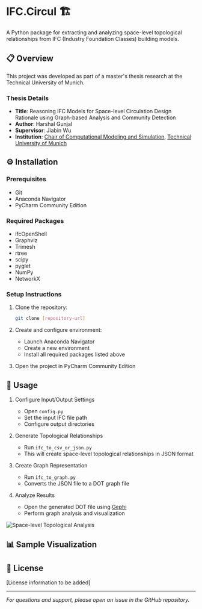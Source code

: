 # IFC.Circul 🏗️

A Python package for extracting and analyzing space-level topological relationships from IFC (Industry Foundation Classes) building models.

## 📋 Overview

This project was developed as part of a master's thesis research at the Technical University of Munich.

### Thesis Details
- **Title**: Reasoning IFC Models for Space-level Circulation Design Rationale using Graph-based Analysis and Community Detection
- **Author**: Harshal Gunjal
- **Supervisor**: Jiabin Wu
- **Institution**: [Chair of Computational Modeling and Simulation](https://www.cee.ed.tum.de/cms/home/), [Technical University of Munich](https://www.tum.de/)

## ⚙️ Installation

### Prerequisites
- Git
- Anaconda Navigator
- PyCharm Community Edition

### Required Packages
- ifcOpenShell
- Graphviz
- Trimesh
- rtree
- scipy
- pyglet
- NumPy
- NetworkX

### Setup Instructions

1. Clone the repository:
   ```bash
   git clone [repository-url]
   ```

2. Create and configure environment:
   - Launch Anaconda Navigator
   - Create a new environment
   - Install all required packages listed above

3. Open the project in PyCharm Community Edition

## 🚀 Usage

1. Configure Input/Output Settings
   - Open `config.py`
   - Set the input IFC file path
   - Configure output directories

2. Generate Topological Relationships
   - Run `ifc_to_csv_or_json.py`
   - This will create space-level topological relationships in JSON format

3. Create Graph Representation
   - Run `ifc_to_graph.py`
   - Converts the JSON file to a DOT graph file

4. Analyze Results
   - Open the generated DOT file using [Gephi](https://gephi.org/)
   - Perform graph analysis and visualization

![Space-level Topological Analysis](https://github.com/user-attachments/assets/5a009e72-d360-4cc2-a91f-03d544f827c7)

## 📊 Sample Visualization



## 📝 License

[License information to be added]

---
*For questions and support, please open an issue in the GitHub repository.*
